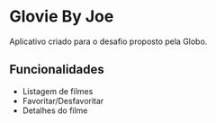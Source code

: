 # Glovie By Joe
Aplicativo criado para o desafio proposto pela Globo.

## Funcionalidades
- Listagem de filmes
- Favoritar/Desfavoritar
- Detalhes do filme
